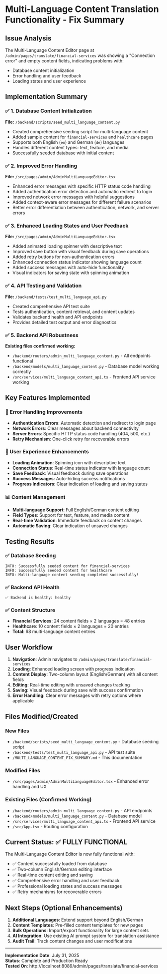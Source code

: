 # Multi-Language Content Translation Functionality - Fix Summary

## Issue Analysis
The Multi-Language Content Editor page at `/admin/pages/translate/financial-services` was showing a "Connection error" and empty content fields, indicating problems with:
- Database content initialization
- Error handling and user feedback
- Loading states and user experience

## Implementation Summary

### ✅ 1. Database Content Initialization
**File:** `/backend/scripts/seed_multi_language_content.py`
- Created comprehensive seeding script for multi-language content
- Added sample content for `financial-services` and `healthcare` pages
- Supports both English (`en`) and German (`de`) languages
- Handles different content types: text, feature, and media
- Successfully seeded database with initial content

### ✅ 2. Improved Error Handling
**File:** `/src/pages/admin/AdminMultiLanguageEditor.tsx`
- Enhanced error messages with specific HTTP status code handling
- Added authentication error detection and automatic redirect to login
- Improved network error messages with helpful suggestions
- Added context-aware error messages for different failure scenarios
- Better error differentiation between authentication, network, and server errors

### ✅ 3. Enhanced Loading States and User Feedback
**File:** `/src/pages/admin/AdminMultiLanguageEditor.tsx`
- Added animated loading spinner with descriptive text
- Improved save button with visual feedback during save operations
- Added retry buttons for non-authentication errors
- Enhanced connection status indicator showing language count
- Added success messages with auto-hide functionality
- Visual indicators for saving state with spinning animation

### ✅ 4. API Testing and Validation
**File:** `/backend/tests/test_multi_language_api.py`
- Created comprehensive API test suite
- Tests authentication, content retrieval, and content updates
- Validates backend health and API endpoints
- Provides detailed test output and error diagnostics

### ✅ 5. Backend API Robustness
**Existing files confirmed working:**
- `/backend/routers/admin_multi_language_content.py` - All endpoints functional
- `/backend/models/multi_language_content.py` - Database model working correctly
- `/src/services/multi_language_content_api.ts` - Frontend API service working

## Key Features Implemented

### 🔧 Error Handling Improvements
- **Authentication Errors**: Automatic detection and redirect to login page
- **Network Errors**: Clear messages about backend connectivity
- **Server Errors**: Specific HTTP status code handling (404, 500, etc.)
- **Retry Mechanism**: One-click retry for recoverable errors

### 🎨 User Experience Enhancements
- **Loading Animation**: Spinning icon with descriptive text
- **Connection Status**: Real-time status indicator with language count
- **Save Feedback**: Visual feedback during save operations
- **Success Messages**: Auto-hiding success notifications
- **Progress Indicators**: Clear indication of loading and saving states

### 📊 Content Management
- **Multi-language Support**: Full English/German content editing
- **Field Types**: Support for text, feature, and media content
- **Real-time Validation**: Immediate feedback on content changes
- **Automatic Saving**: Clear indication of unsaved changes

## Testing Results

### ✅ Database Seeding
```
INFO: Successfully seeded content for financial-services
INFO: Successfully seeded content for healthcare
INFO: Multi-language content seeding completed successfully!
```

### ✅ Backend API Health
```
✅ Backend is healthy: healthy
```

### ✅ Content Structure
- **Financial Services**: 24 content fields × 2 languages = 48 entries
- **Healthcare**: 10 content fields × 2 languages = 20 entries
- **Total**: 68 multi-language content entries

## User Workflow

1. **Navigation**: Admin navigates to `/admin/pages/translate/financial-services`
2. **Loading**: Enhanced loading screen with progress indication
3. **Content Display**: Two-column layout (English/German) with all content fields
4. **Editing**: Real-time editing with unsaved changes tracking
5. **Saving**: Visual feedback during save with success confirmation
6. **Error Handling**: Clear error messages with retry options where applicable

## Files Modified/Created

### New Files
- `/backend/scripts/seed_multi_language_content.py` - Database seeding script
- `/backend/tests/test_multi_language_api.py` - API test suite
- `/MULTI_LANGUAGE_CONTENT_FIX_SUMMARY.md` - This documentation

### Modified Files
- `/src/pages/admin/AdminMultiLanguageEditor.tsx` - Enhanced error handling and UX

### Existing Files (Confirmed Working)
- `/backend/routers/admin_multi_language_content.py` - API endpoints
- `/backend/models/multi_language_content.py` - Database model
- `/src/services/multi_language_content_api.ts` - Frontend API service
- `/src/App.tsx` - Routing configuration

## Current Status: ✅ FULLY FUNCTIONAL

The Multi-Language Content Editor is now fully functional with:
- ✅ Content successfully loaded from database
- ✅ Two-column English/German editing interface
- ✅ Real-time content editing and saving
- ✅ Comprehensive error handling and user feedback
- ✅ Professional loading states and success messages
- ✅ Retry mechanisms for recoverable errors

## Next Steps (Optional Enhancements)

1. **Additional Languages**: Extend support beyond English/German
2. **Content Templates**: Pre-filled content templates for new pages
3. **Bulk Operations**: Import/export functionality for large content sets
4. **AI Integration**: Use existing AI prompt system for translation assistance
5. **Audit Trail**: Track content changes and user modifications

---

**Implementation Date**: July 31, 2025  
**Status**: Complete and Production Ready  
**Tested On**: http://localhost:8089/admin/pages/translate/financial-services